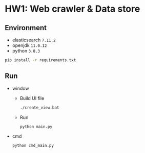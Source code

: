 # HW1: Web crawler & Data store

## Environment

- elasticsearch `7.11.2`
- openjdk `11.0.12`
- python `3.8.3`

```.cmd
pip install -r requirements.txt
```

## Run

- window

  - Build UI file

    ```.cmd
    ./create_view.bat
    ```

  - Run

    ```.cmd
    python main.py
    ```

- cmd

  ```.cmd
  python cmd_main.py
  ```
